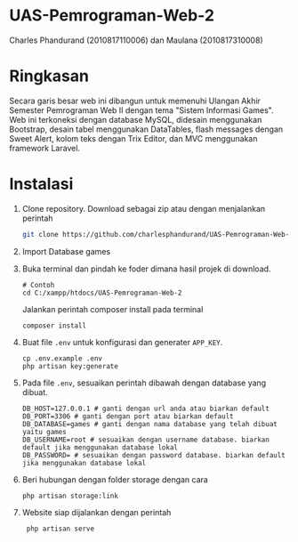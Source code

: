 # UAS-Pemrograman-Web-2

Charles Phandurand (2010817110006) dan Maulana (2010817310008)

# Ringkasan
Secara garis besar web ini dibangun untuk memenuhi Ulangan Akhir Semester Pemrograman Web II dengan tema "Sistem Informasi Games". Web ini terkoneksi dengan database MySQL, didesain menggunakan Bootstrap, desain tabel menggunakan DataTables, flash messages dengan Sweet Alert, kolom teks dengan Trix Editor, dan MVC menggunakan framework Laravel.

# Instalasi

1. Clone repository. Download sebagai zip atau dengan menjalankan perintah

    ```bash
    git clone https://github.com/charlesphandurand/UAS-Pemrograman-Web-2.git
    ```

2. Import Database games

3. Buka terminal dan pindah ke foder dimana hasil projek di download.

    ```
    # Contoh
    cd C:/xampp/htdocs/UAS-Pemrograman-Web-2
    ```

    Jalankan perintah composer install pada terminal

    ```
    composer install
    ```

4. Buat file `.env` untuk konfigurasi dan generater `APP_KEY`.

    ```
    cp .env.example .env
    php artisan key:generate
    ```

5. Pada file `.env`, sesuaikan perintah dibawah dengan database yang dibuat.

    ```env
    DB_HOST=127.0.0.1 # ganti dengan url anda atau biarkan default
    DB_PORT=3306 # ganti dengan port atau biarkan default
    DB_DATABASE=games # ganti dengan nama database yang telah dibuat yaitu games
    DB_USERNAME=root # sesuaikan dengan username database. biarkan default jika menggunakan database lokal
    DB_PASSWORD= # sesuaikan dengan password database. biarkan default jika menggunakan database lokal
    ```
6. Beri hubungan dengan folder storage dengan cara

    ```
    php artisan storage:link
    ```
7. Website siap dijalankan dengan perintah

    ```
     php artisan serve
    ```
